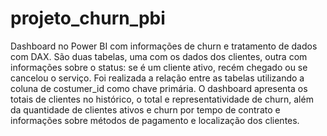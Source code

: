 # projeto_churn_pbi
Dashboard no Power BI com informações de churn e tratamento de dados com DAX.
São duas tabelas, uma com os dados dos clientes, outra com informações sobre o status: se é um cliente ativo, recém chegado ou se cancelou o serviço.
Foi realizada a relação entre as tabelas utilizando a coluna de costumer_id como chave primária.
O dashboard apresenta os totais de clientes no histórico, o total e representatividade de churn, além da quantidade de clientes ativos e churn por tempo de contrato e informações sobre métodos de pagamento e localização dos clientes.
